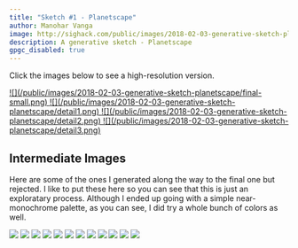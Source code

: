 ```yaml
---
title: "Sketch #1 - Planetscape"
author: Manohar Vanga
image: http://sighack.com/public/images/2018-02-03-generative-sketch-planetscape/final-small.png
description: A generative sketch - Planetscape
gpgc_disabled: true
---
```


Click the images below to see a high-resolution version.

<a href="/public/images/2018-02-03-generative-sketch-planetscape/final-highres.png" target="_blank">
![](/public/images/2018-02-03-generative-sketch-planetscape/final-small.png)
</a>
<a href="/public/images/2018-02-03-generative-sketch-planetscape/detail1.png" target="_blank">
![](/public/images/2018-02-03-generative-sketch-planetscape/detail1.png)
</a>
<a href="/public/images/2018-02-03-generative-sketch-planetscape/detail2.png" target="_blank">
![](/public/images/2018-02-03-generative-sketch-planetscape/detail2.png)
</a>
<a href="/public/images/2018-02-03-generative-sketch-planetscape/detail3.png" target="_blank">
![](/public/images/2018-02-03-generative-sketch-planetscape/detail3.png)
</a>

## Intermediate Images

Here are some of the ones I generated along the way to the final one but rejected. I like to
put these here so you can see that this is just an exploratary process. Although
I ended up going with a simple near-monochrome palette, as you can see, I did
try a whole bunch of colors as well.

<a href="/public/images/2018-02-03-generative-sketch-planetscape/1.png" target="_blank">![](/public/images/2018-02-03-generative-sketch-planetscape/1.png)</a>
<a href="/public/images/2018-02-03-generative-sketch-planetscape/2.png" target="_blank">![](/public/images/2018-02-03-generative-sketch-planetscape/2.png)</a>
<a href="/public/images/2018-02-03-generative-sketch-planetscape/3.png" target="_blank">![](/public/images/2018-02-03-generative-sketch-planetscape/3.png)</a>
<a href="/public/images/2018-02-03-generative-sketch-planetscape/4.png" target="_blank">![](/public/images/2018-02-03-generative-sketch-planetscape/4.png)</a>
<a href="/public/images/2018-02-03-generative-sketch-planetscape/5.png" target="_blank">![](/public/images/2018-02-03-generative-sketch-planetscape/5.png)</a>
<a href="/public/images/2018-02-03-generative-sketch-planetscape/6.png" target="_blank">![](/public/images/2018-02-03-generative-sketch-planetscape/6.png)</a>
<a href="/public/images/2018-02-03-generative-sketch-planetscape/7.png" target="_blank">![](/public/images/2018-02-03-generative-sketch-planetscape/7.png)</a>
<a href="/public/images/2018-02-03-generative-sketch-planetscape/8.png" target="_blank">![](/public/images/2018-02-03-generative-sketch-planetscape/8.png)</a>
<a href="/public/images/2018-02-03-generative-sketch-planetscape/9.png" target="_blank">![](/public/images/2018-02-03-generative-sketch-planetscape/9.png)</a>
<a href="/public/images/2018-02-03-generative-sketch-planetscape/10.png" target="_blank">![](/public/images/2018-02-03-generative-sketch-planetscape/10.png)</a>
<a href="/public/images/2018-02-03-generative-sketch-planetscape/11.png" target="_blank">![](/public/images/2018-02-03-generative-sketch-planetscape/11.png)</a>
<a href="/public/images/2018-02-03-generative-sketch-planetscape/12.png" target="_blank">![](/public/images/2018-02-03-generative-sketch-planetscape/12.png)</a>
